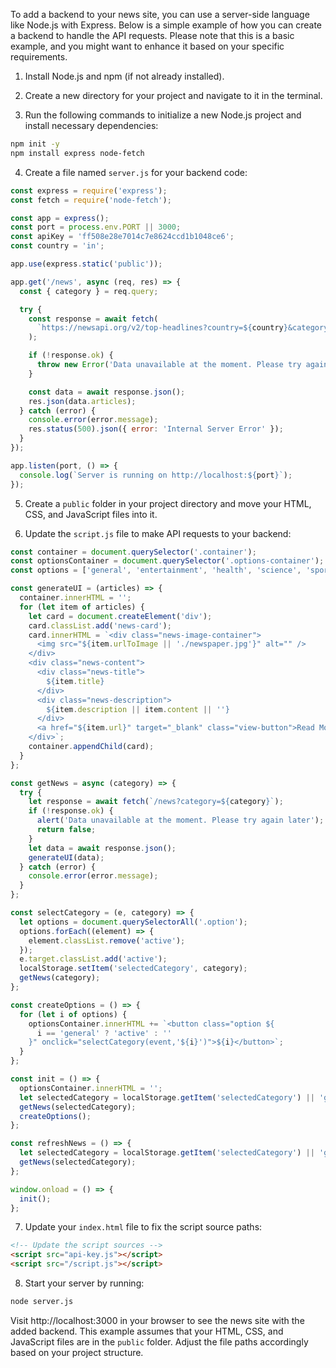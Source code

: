 To add a backend to your news site, you can use a server-side language like Node.js with Express. Below is a simple example of how you can create a backend to handle the API requests. Please note that this is a basic example, and you might want to enhance it based on your specific requirements.

1. Install Node.js and npm (if not already installed).

2. Create a new directory for your project and navigate to it in the terminal.

3. Run the following commands to initialize a new Node.js project and install necessary dependencies:

```bash
npm init -y
npm install express node-fetch
```

4. Create a file named `server.js` for your backend code:

```javascript
const express = require('express');
const fetch = require('node-fetch');

const app = express();
const port = process.env.PORT || 3000;
const apiKey = 'ff508e28e7014c7e8624ccd1b1048ce6';
const country = 'in';

app.use(express.static('public'));

app.get('/news', async (req, res) => {
  const { category } = req.query;

  try {
    const response = await fetch(
      `https://newsapi.org/v2/top-headlines?country=${country}&category=${category}&apiKey=${apiKey}`
    );

    if (!response.ok) {
      throw new Error('Data unavailable at the moment. Please try again later');
    }

    const data = await response.json();
    res.json(data.articles);
  } catch (error) {
    console.error(error.message);
    res.status(500).json({ error: 'Internal Server Error' });
  }
});

app.listen(port, () => {
  console.log(`Server is running on http://localhost:${port}`);
});
```

5. Create a `public` folder in your project directory and move your HTML, CSS, and JavaScript files into it.

6. Update the `script.js` file to make API requests to your backend:

```javascript
const container = document.querySelector('.container');
const optionsContainer = document.querySelector('.options-container');
const options = ['general', 'entertainment', 'health', 'science', 'sports', 'technology'];

const generateUI = (articles) => {
  container.innerHTML = '';
  for (let item of articles) {
    let card = document.createElement('div');
    card.classList.add('news-card');
    card.innerHTML = `<div class="news-image-container">
      <img src="${item.urlToImage || './newspaper.jpg'}" alt="" />
    </div>
    <div class="news-content">
      <div class="news-title">
        ${item.title}
      </div>
      <div class="news-description">
        ${item.description || item.content || ''}
      </div>
      <a href="${item.url}" target="_blank" class="view-button">Read More..</a>
    </div>`;
    container.appendChild(card);
  }
};

const getNews = async (category) => {
  try {
    let response = await fetch(`/news?category=${category}`);
    if (!response.ok) {
      alert('Data unavailable at the moment. Please try again later');
      return false;
    }
    let data = await response.json();
    generateUI(data);
  } catch (error) {
    console.error(error.message);
  }
};

const selectCategory = (e, category) => {
  let options = document.querySelectorAll('.option');
  options.forEach((element) => {
    element.classList.remove('active');
  });
  e.target.classList.add('active');
  localStorage.setItem('selectedCategory', category);
  getNews(category);
};

const createOptions = () => {
  for (let i of options) {
    optionsContainer.innerHTML += `<button class="option ${
      i == 'general' ? 'active' : ''
    }" onclick="selectCategory(event,'${i}')">${i}</button>`;
  }
};

const init = () => {
  optionsContainer.innerHTML = '';
  let selectedCategory = localStorage.getItem('selectedCategory') || 'general';
  getNews(selectedCategory);
  createOptions();
};

const refreshNews = () => {
  let selectedCategory = localStorage.getItem('selectedCategory') || 'general';
  getNews(selectedCategory);
};

window.onload = () => {
  init();
};
```

7. Update your `index.html` file to fix the script source paths:

```html
<!-- Update the script sources -->
<script src="api-key.js"></script>
<script src="/script.js"></script>
```

8. Start your server by running:

```bash
node server.js
```

Visit http://localhost:3000 in your browser to see the news site with the added backend. This example assumes that your HTML, CSS, and JavaScript files are in the `public` folder. Adjust the file paths accordingly based on your project structure.
